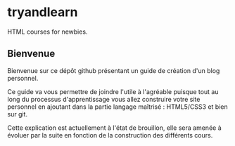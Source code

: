 tryandlearn
===========

HTML courses for newbies.


## Bienvenue

Bienvenue sur ce dépôt github présentant un guide de création d'un blog personnel.

Ce guide va vous permettre de joindre l'utile à l'agréable puisque tout au long du processus d'apprentissage vous allez construire votre site personnel en ajoutant dans la partie langage maîtrisé : HTML5/CSS3 et bien sur git.

Cette explication est actuellement à l'état de brouillon, elle sera amenée à évoluer par la suite en fonction de la construction des différents cours.